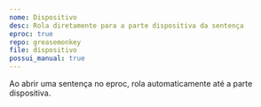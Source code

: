```yaml
---
nome: Dispositivo
desc: Rola diretamente para a parte dispositiva da sentença
eproc: true
repo: greasemonkey
file: dispositivo
possui_manual: true
---
```


Ao abrir uma sentença no eproc, rola automaticamente até a parte dispositiva.
